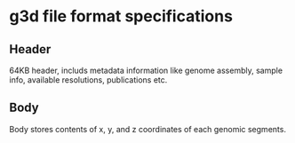 # g3d file format specifications

## Header

64KB header, includs metadata information like genome assembly, sample info, available resolutions, publications etc.

## Body

Body stores contents of x, y, and z coordinates of each genomic segments.

